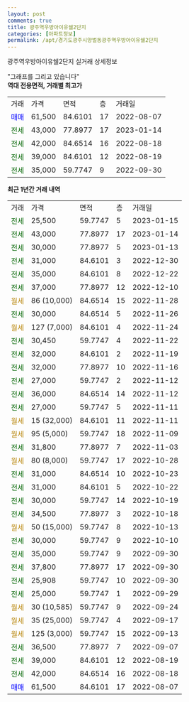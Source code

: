 ```yaml
---
layout: post
comments: true
title: 광주역우방아이유쉘2단지
categories: [아파트정보]
permalink: /apt/경기도광주시양벌동광주역우방아이유쉘2단지
---
```


광주역우방아이유쉘2단지 실거래 상세정보

<script type="text/javascript">
  google.charts.load('current', {'packages':['line', 'corechart']});
  google.charts.setOnLoadCallback(drawChart);

  function drawChart() {
    var data = new google.visualization.DataTable();
    data.addColumn('date', '거래일');
    data.addColumn('number', "매매");
    data.addColumn('number', "전세");
    data.addColumn('number', "전매");

    data.addRows([[new Date(Date.parse("2023-01-15")), null, 25500, null], [new Date(Date.parse("2023-01-14")), null, 43000, null], [new Date(Date.parse("2023-01-13")), null, 30000, null], [new Date(Date.parse("2022-12-30")), null, 31000, null], [new Date(Date.parse("2022-12-22")), null, 35000, null], [new Date(Date.parse("2022-12-10")), null, 37000, null], [new Date(Date.parse("2022-11-28")), null, null, null], [new Date(Date.parse("2022-11-26")), null, 30000, null], [new Date(Date.parse("2022-11-24")), null, null, null], [new Date(Date.parse("2022-11-22")), null, 30450, null], [new Date(Date.parse("2022-11-19")), null, 32000, null], [new Date(Date.parse("2022-11-16")), null, 32000, null], [new Date(Date.parse("2022-11-12")), null, 27000, null], [new Date(Date.parse("2022-11-12")), null, 36000, null], [new Date(Date.parse("2022-11-11")), null, 27000, null], [new Date(Date.parse("2022-11-11")), null, null, null], [new Date(Date.parse("2022-11-09")), null, null, null], [new Date(Date.parse("2022-11-03")), null, 31800, null], [new Date(Date.parse("2022-10-28")), null, null, null], [new Date(Date.parse("2022-10-23")), null, 31000, null], [new Date(Date.parse("2022-10-22")), null, 31000, null], [new Date(Date.parse("2022-10-19")), null, 30000, null], [new Date(Date.parse("2022-10-18")), null, 34500, null], [new Date(Date.parse("2022-10-13")), null, null, null], [new Date(Date.parse("2022-10-10")), null, 30000, null], [new Date(Date.parse("2022-09-30")), null, 35000, null], [new Date(Date.parse("2022-09-30")), null, 37800, null], [new Date(Date.parse("2022-09-30")), null, 25908, null], [new Date(Date.parse("2022-09-29")), null, 25000, null], [new Date(Date.parse("2022-09-24")), null, null, null], [new Date(Date.parse("2022-09-17")), null, null, null], [new Date(Date.parse("2022-09-13")), null, null, null], [new Date(Date.parse("2022-09-07")), null, 36500, null], [new Date(Date.parse("2022-08-19")), null, 39000, null], [new Date(Date.parse("2022-08-18")), null, 42000, null], [new Date(Date.parse("2022-08-07")), 61500, null, null]]);

    var options = {
      hAxis: {
        format: 'yyyy/MM/dd'
      },    
      lineWidth: 0,
      pointsVisible: true,    
      title: '최근 1년간 유형별 실거래가 분포',
      legend: { position: 'bottom' }
    };

    var formatter = new google.visualization.NumberFormat({pattern:'###,###'} );
    formatter.format(data, 1);
    formatter.format(data, 2);
    
    setTimeout(function() {
        var chart = new google.visualization.LineChart(document.getElementById('columnchart_material'));
        chart.draw(data, (options));
        document.getElementById('loading').style.display = 'none';
    }, 200);
  }
</script>


<div id="loading" style="z-index:20; display: block; margin-left: 0px">"그래프를 그리고 있습니다"</div>
<div id="columnchart_material" style="width: 95%; margin-left: 0px; display: block"></div>
<!-- contents start -->
<b>역대 전용면적, 거래별 최고가</b>
<table class="sortable">
    <tr>
      <td>거래</td>
      <td>가격</td>
      <td>면적</td>
      <td>층</td>
      <td>거래일</td>
    </tr>
        <tr>
          <td><a style="color: blue">매매</a></td>
          <td>61,500</td>
          <td>84.6101</td>
          <td>17</td>
          <td>2022-08-07</td>
        </tr>        
        <tr>
              <td><a style="color: darkgreen">전세</a></td>
              <td>43,000</td>
              <td>77.8977</td>
              <td>17</td>
              <td>2023-01-14</td>
            </tr>            <tr>
              <td><a style="color: darkgreen">전세</a></td>
              <td>42,000</td>
              <td>84.6514</td>
              <td>16</td>
              <td>2022-08-18</td>
            </tr>            <tr>
              <td><a style="color: darkgreen">전세</a></td>
              <td>39,000</td>
              <td>84.6101</td>
              <td>12</td>
              <td>2022-08-19</td>
            </tr>            <tr>
              <td><a style="color: darkgreen">전세</a></td>
              <td>35,000</td>
              <td>59.7747</td>
              <td>9</td>
              <td>2022-09-30</td>
            </tr>        
    
</table>

<b>최근 1년간 거래 내역</b>

<table class="sortable">
    <tr>
      <td>거래</td>
      <td>가격</td>
      <td>면적</td>
      <td>층</td>
      <td>거래일</td>
    </tr>
    <tr>
      <td><a style="color: darkgreen">전세</a></td>
      <td>25,500</td>
      <td>59.7747</td>
      <td>5</td>
      <td>2023-01-15</td>
    </tr>          <tr>
      <td><a style="color: darkgreen">전세</a></td>
      <td>43,000</td>
      <td>77.8977</td>
      <td>17</td>
      <td>2023-01-14</td>
    </tr>          <tr>
      <td><a style="color: darkgreen">전세</a></td>
      <td>30,000</td>
      <td>77.8977</td>
      <td>5</td>
      <td>2023-01-13</td>
    </tr>          <tr>
      <td><a style="color: darkgreen">전세</a></td>
      <td>31,000</td>
      <td>84.6101</td>
      <td>3</td>
      <td>2022-12-30</td>
    </tr>          <tr>
      <td><a style="color: darkgreen">전세</a></td>
      <td>35,000</td>
      <td>84.6101</td>
      <td>8</td>
      <td>2022-12-22</td>
    </tr>          <tr>
      <td><a style="color: darkgreen">전세</a></td>
      <td>37,000</td>
      <td>77.8977</td>
      <td>12</td>
      <td>2022-12-10</td>
    </tr>          <tr>
      <td><a style="color: darkgoldenrod">월세</a></td>
      <td>86 (10,000)</td>
      <td>84.6514</td>
      <td>15</td>
      <td>2022-11-28</td>
    </tr>          <tr>
      <td><a style="color: darkgreen">전세</a></td>
      <td>30,000</td>
      <td>84.6514</td>
      <td>5</td>
      <td>2022-11-26</td>
    </tr>          <tr>
      <td><a style="color: darkgoldenrod">월세</a></td>
      <td>127 (7,000)</td>
      <td>84.6101</td>
      <td>4</td>
      <td>2022-11-24</td>
    </tr>          <tr>
      <td><a style="color: darkgreen">전세</a></td>
      <td>30,450</td>
      <td>59.7747</td>
      <td>4</td>
      <td>2022-11-22</td>
    </tr>          <tr>
      <td><a style="color: darkgreen">전세</a></td>
      <td>32,000</td>
      <td>84.6101</td>
      <td>2</td>
      <td>2022-11-19</td>
    </tr>          <tr>
      <td><a style="color: darkgreen">전세</a></td>
      <td>32,000</td>
      <td>77.8977</td>
      <td>10</td>
      <td>2022-11-16</td>
    </tr>          <tr>
      <td><a style="color: darkgreen">전세</a></td>
      <td>27,000</td>
      <td>59.7747</td>
      <td>2</td>
      <td>2022-11-12</td>
    </tr>          <tr>
      <td><a style="color: darkgreen">전세</a></td>
      <td>36,000</td>
      <td>84.6514</td>
      <td>14</td>
      <td>2022-11-12</td>
    </tr>          <tr>
      <td><a style="color: darkgreen">전세</a></td>
      <td>27,000</td>
      <td>59.7747</td>
      <td>5</td>
      <td>2022-11-11</td>
    </tr>          <tr>
      <td><a style="color: darkgoldenrod">월세</a></td>
      <td>15 (32,000)</td>
      <td>84.6101</td>
      <td>11</td>
      <td>2022-11-11</td>
    </tr>          <tr>
      <td><a style="color: darkgoldenrod">월세</a></td>
      <td>95 (5,000)</td>
      <td>59.7747</td>
      <td>18</td>
      <td>2022-11-09</td>
    </tr>          <tr>
      <td><a style="color: darkgreen">전세</a></td>
      <td>31,800</td>
      <td>77.8977</td>
      <td>7</td>
      <td>2022-11-03</td>
    </tr>          <tr>
      <td><a style="color: darkgoldenrod">월세</a></td>
      <td>80 (8,000)</td>
      <td>59.7747</td>
      <td>17</td>
      <td>2022-10-28</td>
    </tr>          <tr>
      <td><a style="color: darkgreen">전세</a></td>
      <td>31,000</td>
      <td>84.6514</td>
      <td>10</td>
      <td>2022-10-23</td>
    </tr>          <tr>
      <td><a style="color: darkgreen">전세</a></td>
      <td>31,000</td>
      <td>84.6101</td>
      <td>5</td>
      <td>2022-10-22</td>
    </tr>          <tr>
      <td><a style="color: darkgreen">전세</a></td>
      <td>30,000</td>
      <td>59.7747</td>
      <td>14</td>
      <td>2022-10-19</td>
    </tr>          <tr>
      <td><a style="color: darkgreen">전세</a></td>
      <td>34,500</td>
      <td>77.8977</td>
      <td>3</td>
      <td>2022-10-18</td>
    </tr>          <tr>
      <td><a style="color: darkgoldenrod">월세</a></td>
      <td>50 (15,000)</td>
      <td>59.7747</td>
      <td>8</td>
      <td>2022-10-13</td>
    </tr>          <tr>
      <td><a style="color: darkgreen">전세</a></td>
      <td>30,000</td>
      <td>59.7747</td>
      <td>9</td>
      <td>2022-10-10</td>
    </tr>          <tr>
      <td><a style="color: darkgreen">전세</a></td>
      <td>35,000</td>
      <td>59.7747</td>
      <td>9</td>
      <td>2022-09-30</td>
    </tr>          <tr>
      <td><a style="color: darkgreen">전세</a></td>
      <td>37,800</td>
      <td>77.8977</td>
      <td>17</td>
      <td>2022-09-30</td>
    </tr>          <tr>
      <td><a style="color: darkgreen">전세</a></td>
      <td>25,908</td>
      <td>59.7747</td>
      <td>10</td>
      <td>2022-09-30</td>
    </tr>          <tr>
      <td><a style="color: darkgreen">전세</a></td>
      <td>25,000</td>
      <td>59.7747</td>
      <td>1</td>
      <td>2022-09-29</td>
    </tr>          <tr>
      <td><a style="color: darkgoldenrod">월세</a></td>
      <td>30 (10,585)</td>
      <td>59.7747</td>
      <td>9</td>
      <td>2022-09-24</td>
    </tr>          <tr>
      <td><a style="color: darkgoldenrod">월세</a></td>
      <td>35 (25,000)</td>
      <td>59.7747</td>
      <td>4</td>
      <td>2022-09-17</td>
    </tr>          <tr>
      <td><a style="color: darkgoldenrod">월세</a></td>
      <td>125 (3,000)</td>
      <td>59.7747</td>
      <td>15</td>
      <td>2022-09-13</td>
    </tr>          <tr>
      <td><a style="color: darkgreen">전세</a></td>
      <td>36,500</td>
      <td>77.8977</td>
      <td>7</td>
      <td>2022-09-07</td>
    </tr>          <tr>
      <td><a style="color: darkgreen">전세</a></td>
      <td>39,000</td>
      <td>84.6101</td>
      <td>12</td>
      <td>2022-08-19</td>
    </tr>          <tr>
      <td><a style="color: darkgreen">전세</a></td>
      <td>42,000</td>
      <td>84.6514</td>
      <td>16</td>
      <td>2022-08-18</td>
    </tr>          <tr>
      <td><a style="color: blue">매매</a></td>
      <td>61,500</td>
      <td>84.6101</td>
      <td>17</td>
      <td>2022-08-07</td>
    </tr>      </table>
<!-- contents end -->    

